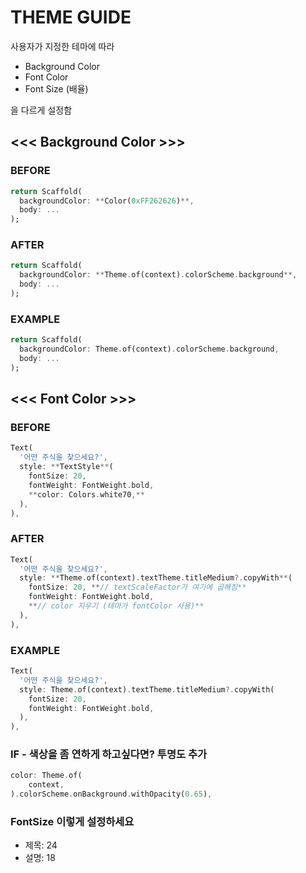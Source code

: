 # THEME GUIDE

사용자가 지정한 테마에 따라
- Background Color
- Font Color
- Font Size (배율)

을 다르게 설정함

## <<< Background Color >>>
### BEFORE
```dart
return Scaffold(
  backgroundColor: **Color(0xFF262626)**,
  body: ...
);
```
### AFTER
```dart
return Scaffold(
  backgroundColor: **Theme.of(context).colorScheme.background**,
  body: ...
);
```

### EXAMPLE
```dart
return Scaffold(
  backgroundColor: Theme.of(context).colorScheme.background,
  body: ...
);
```

## <<< Font Color >>>
### BEFORE
```dart
Text(
  '어떤 주식을 찾으세요?',
  style: **TextStyle**(
    fontSize: 20,
    fontWeight: FontWeight.bold,
    **color: Colors.white70,**
  ),
),
```

### AFTER
```dart
Text(
  '어떤 주식을 찾으세요?',
  style: **Theme.of(context).textTheme.titleMedium?.copyWith**(
    fontSize: 20, **// textScaleFactor가 여기에 곱해짐**
    fontWeight: FontWeight.bold,
    **// color 지우기 (테마가 fontColor 사용)**
  ),
),
```

### EXAMPLE
```dart
Text(
  '어떤 주식을 찾으세요?',
  style: Theme.of(context).textTheme.titleMedium?.copyWith(
    fontSize: 20,
    fontWeight: FontWeight.bold,
  ),
),
```

### IF - 색상을 좀 연하게 하고싶다면? 투명도 추가
```dart
color: Theme.of(
    context,
).colorScheme.onBackground.withOpacity(0.65),
```

### FontSize 이렇게 설정하세요
- 제목: 24
- 설명: 18